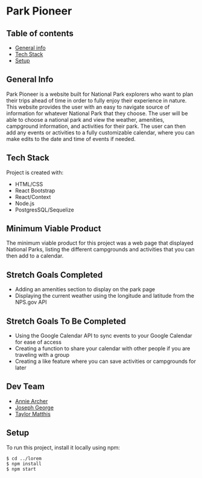 # Park Pioneer
## Table of contents
* [General info](#general-info)
* [Tech Stack](#tech-stack)
* [Setup](#setup)

## General Info
Park Pioneer is a website built for National Park explorers who want to plan their trips ahead of time in order to fully enjoy their experience in nature. This website provides the user with an easy to navigate source of information for whatever National Park that they choose. The user will be able to choose a national park and view the weather, amenities, campground information, and activities for their park. The user can then add any events or activities to a fully customizable calendar, where you can make edits to the date and time of events if needed. 
	
## Tech Stack
Project is created with:
* HTML/CSS
* React Bootstrap
* React/Context
* Node.js
* PostgresSQL/Sequelize

## Minimum Viable Product
The minimum viable product for this project was a web page that displayed National Parks, listing the different campgrounds and activities that you can then add to a calendar. 

## Stretch Goals Completed
* Adding an amenities section to display on the park page
* Displaying the current weather using the longitude and latitude from the NPS.gov API

## Stretch Goals To Be Completed
* Using the Google Calendar API to sync events to your Google Calendar for ease of access
* Creating a function to share your calendar with other people if you are traveling with a group
* Creating a like feature where you can save activities or campgrounds for later


## Dev Team
* [Annie Archer](#https://github.com/anniearcher123)
* [Joseph George](#https://github.com/BreadJG)
* [Taylor Matthis](#https://github.com/Tayjanee)
	
## Setup
To run this project, install it locally using npm:

```
$ cd ../lorem
$ npm install
$ npm start

```
